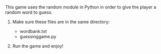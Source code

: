 This game uses the random module in Python in order to give the player a random word to guess. 

1. Make sure these files are in the same directory:

   - wordbank.txt
   - guessinggame.py
  
2. Run the game and enjoy!

   
